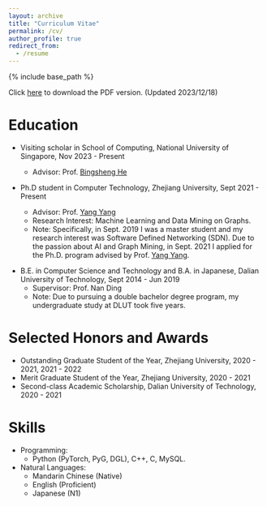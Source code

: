 ```yaml
---
layout: archive
title: "Curriculum Vitae"
permalink: /cv/
author_profile: true
redirect_from:
  - /resume
---
```


{% include base_path %}

Click [here](YifeiSun_CV.pdf) to download the PDF version. (Updated 2023/12/18)

Education
====== 
* Visiting scholar in School of Computing, National University of Singapore, Nov 2023 - Present
  * Advisor: Prof. [Bingsheng He](https://www.comp.nus.edu.sg/~hebs/)

* Ph.D student in Computer Technology, Zhejiang University, Sept 2021 - Present
  * Advisor: Prof. [Yang Yang](http://yangy.org/)
  * Research Interest: Machine Learning and Data Mining on Graphs.
  * Note: Specifically, in Sept. 2019 I was a master student and my research interest was Software Defined Networking (SDN). Due to the passion about AI and Graph Mining, in Sept. 2021 I applied for the Ph.D. program advised by Prof. [Yang Yang](http://yangy.org/).

<!-- * Master student in Aerospace Information, Zhejiang University, Sept 2019 - Dec 2020
  * Advisor: Prof. Guanghua Song and Prof. Bowei Yang 
  * Research Interest: Software Defined Networking.
  * Note: Due to the passion about AI and Graph Mining, in Dec 2020 I applied for the Ph.D. program in College of Computer Science and Technology and fortunately advised by Prof. [Yang Yang](http://yangy.org/). -->

<!-- * B.E. in Computer Science and Technology, Dalian University of Technology (DUT), 2014-2019 -->
* B.E. in Computer Science and Technology and B.A. in Japanese, Dalian University of Technology, Sept 2014 - Jun 2019
  * Supervisor: Prof. Nan Ding
  * Note: Due to pursuing a double bachelor degree program, my undergraduate study at DLUT took five years. 
  <!-- * I earned B.E. in Computer Science and Technology, B.A. in Japanese, and my love story with GLW. -->

<!-- Work experience
======
* Summer 2015: Research Assistant
  * Github University
  * Duties included: Tagging issues
  * Supervisor: Professor Git

* Fall 2015: Research Assistant
  * Github University
  * Duties included: Merging pull requests
  * Supervisor: Professor Hub -->

Selected Honors and Awards
======
* Outstanding Graduate Student of the Year, Zhejiang University, 2020 - 2021, 2021 - 2022
* Merit Graduate Student of the Year, Zhejiang University, 2020 - 2021
* Second-class Academic Scholarship, Dalian University of Technology, 2020 - 2021

Skills
======
* Programming: 
  * Python (PyTorch, PyG, DGL), C++, C, MySQL.
* Natural Languages:
  * Mandarin Chinese (Native)
  * English (Proficient)
  * Japanese (N1)